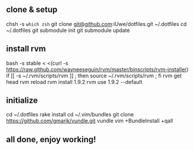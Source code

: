 ## clone & setup
  chsh -s `which zsh`
  git clone git@github.com:iUwe/dotfiles.git ~/.dotfiles
  cd ~/.dotfiles
  git submodule init
  git submodule update
  
## install rvm
  bash -s stable < <(curl -s https://raw.github.com/wayneeseguin/rvm/master/binscripts/rvm-installer)
  if [[ -s ~/.rvm/scripts/rvm ]] ; then source ~/.rvm/scripts/rvm ; fi
  rvm get head
  rvm reload
  rvm install 1.9.2
  rvm use 1.9.2 --default

## initialize
  cd ~/.dotfiles
  rake install
  cd ~/.vim/bundles
  git clone https://github.com/gmarik/vundle.git vundle
  vim +BundleInstall +qall

## all done, enjoy working!
